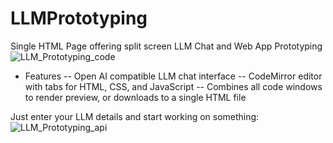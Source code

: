 # LLMPrototyping
Single HTML Page offering split screen LLM Chat and Web App Prototyping
![LLM_Prototyping_code](https://github.com/user-attachments/assets/d1dda6ff-60df-48f9-a8d4-0dc1b7ed0bc3)

 - Features
 -- Open AI compatible LLM chat interface
 -- CodeMirror editor with tabs for HTML, CSS, and JavaScript
 -- Combines all code windows to render preview, or downloads to a single HTML file

Just enter your LLM details and start working on something:
![LLM_Prototyping_api](https://github.com/user-attachments/assets/c8ea5316-9013-4f99-8864-4512dbe5cfc6)

